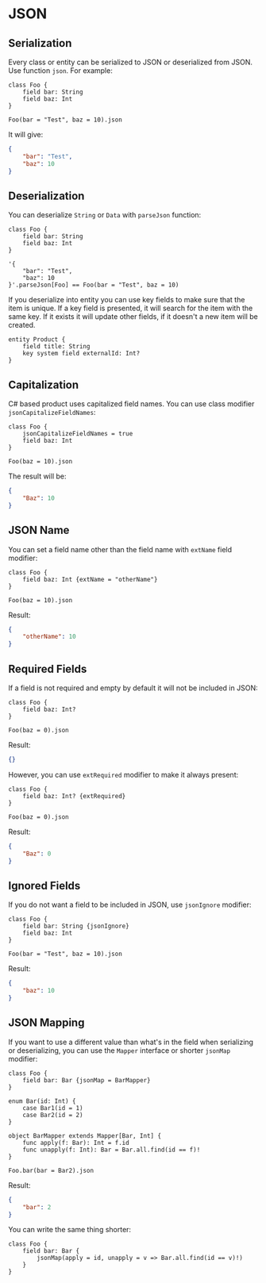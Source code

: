 # JSON

## Serialization

Every class or entity can be serialized to JSON or deserialized from JSON.
Use function `json`. For example:

```dsl
class Foo {
    field bar: String
    field baz: Int
}

Foo(bar = "Test", baz = 10).json
```

It will give:

```json
{
    "bar": "Test",
    "baz": 10
}
```

## Deserialization

You can deserialize `String` or `Data` with `parseJson` function:

```dsl
class Foo {
    field bar: String
    field baz: Int
}

'{
    "bar": "Test",
    "baz": 10
}'.parseJson[Foo] == Foo(bar = "Test", baz = 10)
```

If you deserialize into entity you can use key fields to make sure that the item is unique. If a key field is presented, it will search for the item with the same key. If it exists it will update other fields, if it doesn't a new item will be created.

```dsl
entity Product {
    field title: String
    key system field externalId: Int?
}
```

## Capitalization

C# based product uses capitalized field names. You can use class modifier `jsonCapitalizeFieldNames`:

```dsl
class Foo {
    jsonCapitalizeFieldNames = true
    field baz: Int
}

Foo(baz = 10).json
```

The result will be:

```json
{
    "Baz": 10
}
```

## JSON Name

You can set a field name other than the field name with `extName` field modifier:

```dsl
class Foo {
    field baz: Int {extName = "otherName"}
}

Foo(baz = 10).json
```

Result:

```json
{
    "otherName": 10
}
```

## Required Fields

If a field is not required and empty by default it will not be included in JSON:

```dsl
class Foo {
    field baz: Int?
}

Foo(baz = 0).json
```

Result:

```json
{}
```

However, you can use `extRequired` modifier to make it always present:

```dsl
class Foo {
    field baz: Int? {extRequired}
}

Foo(baz = 0).json
```

Result:

```json
{
    "Baz": 0
}
```

## Ignored Fields

If you do not want a field to be included in JSON, use `jsonIgnore` modifier:

```dsl
class Foo {
    field bar: String {jsonIgnore}
    field baz: Int
}

Foo(bar = "Test", baz = 10).json
```

Result:

```json
{
    "baz": 10
}
```

## JSON Mapping

If you want to use a different value than what's in the field when serializing or deserializing, you can use the `Mapper` interface or shorter `jsonMap` modifier:

```dsl
class Foo {
    field bar: Bar {jsonMap = BarMapper}
}

enum Bar(id: Int) {
    case Bar1(id = 1)
    case Bar2(id = 2)
}

object BarMapper extends Mapper[Bar, Int] {
    func apply(f: Bar): Int = f.id
    func unapply(f: Int): Bar = Bar.all.find(id == f)!
}

Foo.bar(bar = Bar2).json
```

Result:

```json
{
    "bar": 2
}
```

You can write the same thing shorter:

```dsl
class Foo {
    field bar: Bar {
        jsonMap(apply = id, unapply = v => Bar.all.find(id == v)!)
    }
}
```